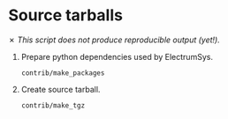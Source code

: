 Source tarballs
===============

✗ _This script does not produce reproducible output (yet!)._

1. Prepare python dependencies used by ElectrumSys.

    ```
    contrib/make_packages
    ```

2. Create source tarball.

    ```
    contrib/make_tgz
    ```
